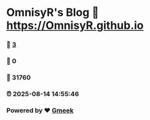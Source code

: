 # OmnisyR's Blog :link: https://OmnisyR.github.io 
### :page_facing_up: [3](https://OmnisyR.github.io/tag.html) 
### :speech_balloon: 0 
### :hibiscus: 31760 
### :alarm_clock: 2025-08-14 14:55:46 
### Powered by :heart: [Gmeek](https://github.com/Meekdai/Gmeek)
